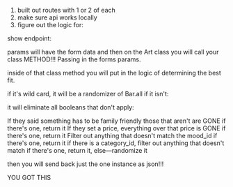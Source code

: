 1. built out routes with 1 or 2 of each
2. make sure api works locally
3. figure out the logic for:

show endpoint:

params will have the form data
and then on the Art class you will call your class METHOD!!! Passing in the forms params. 

inside of that class method you will put in the logic of determining the best fit. 

if it's wild card, it will be a randomizer of Bar.all
if it isn't: 

it will eliminate all booleans that don't apply:

If they said something has to be family friendly those that aren't are GONE
  if there's one, return it
If they set a price, everything over that price is GONE
  if there's one, return it
Filter out anything that doesn't match the mood_id
  if there's one, return it
if there is a category_id, filter out anything that doesn't match
  if there's one, return it, else—randomize it

  then you will send back just the one instance as json!!! 

  YOU GOT THIS 
